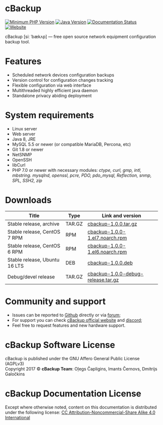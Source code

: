 # cBackup

[![Minimum PHP Version](https://img.shields.io/badge/php-%3E%3D%207.0-8892BF.svg)](https://php.net/)
[![Java Version](https://img.shields.io/badge/java-%3E%3D%201.8-8892BF.svg?style=flat)](https://java.com/download/)
[![Documentation Status](https://readthedocs.org/projects/cbackup/badge/?version=latest)](http://cbackup.readthedocs.org)
[![Website](https://img.shields.io/website-up-down-brightgreen-red/http/cbackup.me.svg?label=website)](http://cbackup.me)

cBackup [siː ˈbækʌp] — free open source network equipment configuration backup tool.

# Features

* Scheduled network devices configuration backups
* Version control for configuration changes tracking
* Flexible configuration via web interface
* Multithreaded highly efficient java daemon
* Standalone privacy abiding deployment

# System requirements

* Linux server
* Web server
* Java 8, JRE
* MySQL 5.5 or newer (or compatible MariaDB, Percona, etc)
* Git 1.8 or newer
* NetSNMP
* OpenSSH
* libCurl
* PHP 7.0 or newer with necessary modules: _ctype, curl, gmp, intl, mbstring. mysqlnd, openssl, pcre, PDO, pdo_mysql, Reflection, snmp, SPL, SSH2, zip_

# Downloads

Title | Type | Link and version
--------- | --------- | ---------
Stable release, archive | TAR.GZ | [cbackup-1.0.0.tar.gz](http://cbackup.me/latest)
Stable release, CentOS 7 RPM | RPM | [cbackup-1.0.0-1.el7.noarch.rpm](http://cbackup.me/latest?package=rpm&sub=el7)
Stable release, CentOS 6 RPM | RPM | [cbackup-1.0.0-1.el6.noarch.rpm](http://cbackup.me/latest?package=rpm&sub=el6)
Stable release, Ubuntu 16 LTS | DEB | [cbackup-1.0.0.deb](http://cbackup.me/latest?package=deb)
Debug/devel release | TAR.GZ | [cbackup-1.0.0-debug-release.tar.gz](http://cbackup.me/latest?package=debug&sub=release)

# Community and support

* Issues can be reported to [Github](https://github.com/cBackup/main/issues) directly or via [forum](http://cbackup.me/forum);
* For support you can check [cBackup official website](http://cbackup.me) and [discord](http://cbackup.me/discord);
* Feel free to request features and new hardware support.

# cBackup Software License

cBackup is published under the GNU Affero General Public License (AGPLv3)<br>
Copyright 2017 © **cBackup Team**: Oļegs Čapligins, Imants Černovs, Dmitrijs Galočkins  

# cBackup Documentation License

Except where otherwise noted, content on this documentation is distributed under the following license: [CC Attribution-Noncommercial-Share Alike 4.0 International](https://creativecommons.org/licenses/by-nc-sa/4.0/legalcode)
